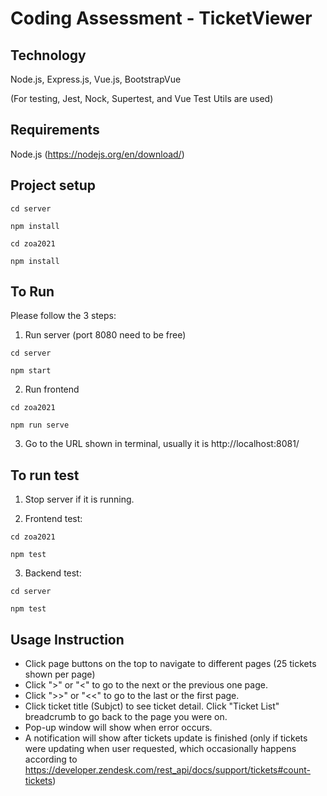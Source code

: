# Coding Assessment - TicketViewer

## Technology

Node.js, Express.js, Vue.js, BootstrapVue

(For testing, Jest, Nock, Supertest, and Vue Test Utils are used)

## Requirements

Node.js (https://nodejs.org/en/download/)

## Project setup
```
cd server

npm install
```
```
cd zoa2021

npm install
```

## To Run

Please follow the 3 steps:

1. Run server (port 8080 need to be free)
```
cd server

npm start
```

2. Run frontend
```
cd zoa2021

npm run serve
```

3. Go to the URL shown in terminal, usually it is http://localhost:8081/

## To run test

1. Stop server if it is running.

2. Frontend test:
```
cd zoa2021

npm test
```
3. Backend test:
```
cd server

npm test
```

## Usage Instruction

- Click page buttons on the top to navigate to different pages (25 tickets shown per page)
- Click ">" or "<" to go to the next or the previous one page.
- Click ">>" or "<<" to go to the last or the first page.
- Click ticket title (Subjct) to see ticket detail. Click "Ticket List" breadcrumb to go back to the page you were on.
- Pop-up window will show when error occurs.
- A notification will show after tickets update is finished (only if tickets were updating when user requested, which occasionally happens according to https://developer.zendesk.com/rest_api/docs/support/tickets#count-tickets)
